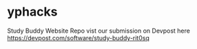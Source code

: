 # yphacks
Study Buddy Website Repo vist our submission on Devpost here https://devpost.com/software/study-buddy-rit0sq
